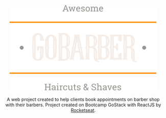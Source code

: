 <p align="center">
  <img src="/src/assets/logo.svg" />
  <br /><br /> 
  A web project created to help clients book appointments on barber shop with their barbers. Project created on Bootcamp GoStack with ReactJS by <a href="https://rocketseat.com.br/" target="_blank">Rocketseat</a>.
</p>
